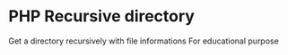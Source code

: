 # PHP Recursive directory

Get a directory recursively with file informations
For educational purpose

